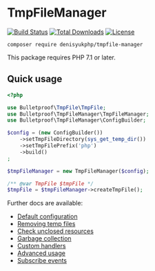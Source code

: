 # TmpFileManager

[![Build Status](https://travis-ci.org/denisyukphp/tmpfile-manager.svg?branch=master)](https://travis-ci.org/denisyukphp/tmpfile-manager) [![Total Downloads](https://poser.pugx.org/denisyukphp/tmpfile-manager/downloads)](https://packagist.org/packages/denisyukphp/tmpfile-manager) [![License](https://poser.pugx.org/denisyukphp/tmpfile-manager/license)](https://packagist.org/packages/denisyukphp/tmpfile-manager)

```
composer require denisyukphp/tmpfile-manager
```

This package requires PHP 7.1 or later.

## Quick usage

```php
<?php

use Bulletproof\TmpFile\TmpFile;
use Bulletproof\TmpFileManager\TmpFileManager;
use Bulletproof\TmpFileManager\ConfigBuilder;

$config = (new ConfigBuilder())
    ->setTmpFileDirectory(sys_get_temp_dir())
    ->setTmpFilePrefix('php')
    ->build()
;

$tmpFileManager = new TmpFileManager($config);

/** @var TmpFile $tmpFile */
$tmpFile = $tmpFileManager->createTmpFile();
```

Further docs are available:

- [Default configuration](docs/index.md#default-configuration)
- [Removing temp files](docs/index.md#removing-temp-files)
- [Check unclosed resources](docs/index.md#check-unclosed-resources)
- [Garbage collection](docs/index.md#garbage-collection)
- [Custom handlers](docs/index.md#custom-handlers)
- [Advanced usage](docs/index.md#advanced-usage)
- [Subscribe events](docs/index.md#subscribe-events)